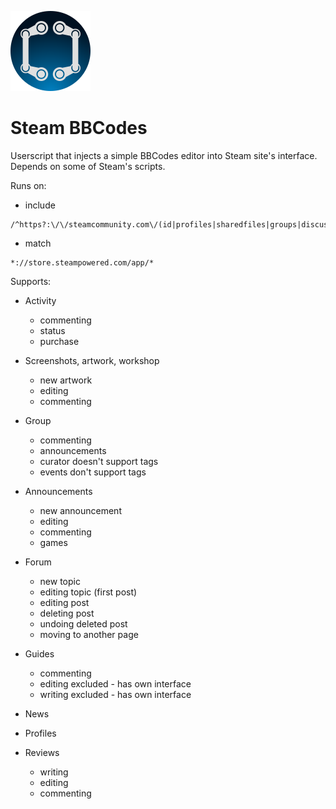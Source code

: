 ![Steam BBCodes logo](https://raw.githubusercontent.com/ZeroUnderscoreOu/SteamBBCodes/master/Logo128.png)
# Steam BBCodes

Userscript that injects a simple BBCodes editor into Steam site's interface. Depends on some of Steam's scripts.

Runs on:
- include
```
/^https?:\/\/steamcommunity.com\/(id|profiles|sharedfiles|groups|discussions)\/(?!editguidesubsection\/).*/
```
- match
```
*://store.steampowered.com/app/*
```

Supports:

- Activity

    - commenting
    - status
    - purchase

- Screenshots, artwork, workshop

    - new artwork
    - editing
    - commenting

- Group

    - commenting
    - announcements
    - curator doesn't support tags
    - events don't support tags

- Announcements

    - new announcement
    - editing
    - commenting
    - games

- Forum

    - new topic
    - editing topic (first post)
    - editing post
    - deleting post
    - undoing deleted post
    - moving to another page

- Guides

    - commenting
    - editing excluded - has own interface
    - writing excluded - has own interface

- News
- Profiles
- Reviews

    - writing
    - editing
    - commenting
